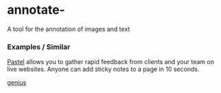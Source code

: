 # annotate-
A tool for the annotation of images and text






### Examples / Similar

[Pastel](https://usepastel.com/) allows you to gather rapid feedback from clients and your team on live websites. Anyone can add sticky notes to a page in 10 seconds.

[genius](https://genius.com/)
